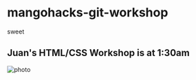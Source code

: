 # mangohacks-git-workshop
sweet


## Juan's HTML/CSS Workshop is at 1:30am

![photo](https://media.giphy.com/media/XreQmk7ETCak0/giphy.gif)
